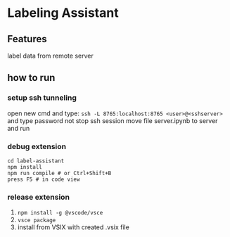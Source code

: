 # Labeling Assistant

## Features
label data from remote server

## how to run
### setup ssh tunneling
open new cmd and type: `ssh -L 8765:localhost:8765 <user>@<sshserver>` and type password
not stop ssh session
move file server.ipynb to server and run
### debug extension
```
cd label-assistant
npm install
npm run compile # or Ctrl+Shift+B
press F5 # in code view
```
### release extension
1. `npm install -g @vscode/vsce`
2. `vsce package`
3. install from VSIX with created .vsix file

